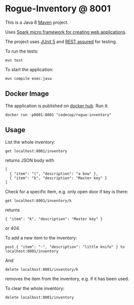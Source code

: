 # Rogue-Inventory @ 8001

This is a Java 8 [Maven](https://maven.apache.org/) project.

Uses [Spark micro framework for creating web applications](https://sparkjava.com/).

The project uses [JUnit 5](https://junit.org/junit5/) and [REST assured](http://rest-assured.io/) for testing.

To run the tests:

    mvn test

To start the application:

    mvn compile exec:java

## Docker Image

The application is published on [docker hub](https://hub.docker.com/r/codecop/rogue-inventory). Run it:

    docker run -p8001:8001 "codecop/rogue-inventory"

## Usage

List the whole inventory:

    get localhost:8001/inventory

returns JSON body with

    [
      { "item": "(", "description": "a bow" },
      { "item": "k", "description": "Master key" }
    ]

Check for a specific item, e.g. only open door if key is there:

    get localhost:8001/inventory/k

returns

    { "item": "k", "description": "Master key" }

or 404.

To add a new item to the inventory:

    post { "item": "-", "description": "little knife" } to localhost:8001/inventory

And

    delete localhost:8001/inventory/k

removes the item from the inventory, e.g. if it has been used.

To clear the whole inventory:

    delete localhost:8001/inventory
